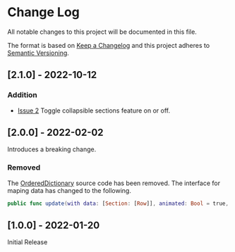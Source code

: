 
# Change Log
All notable changes to this project will be documented in this file.
 
The format is based on [Keep a Changelog](http://keepachangelog.com/)
and this project adheres to [Semantic Versioning](http://semver.org/).

## [2.1.0] - 2022-10-12

### Addition

- [Issue 2](https://github.com/nashysolutions/AccordionTable/issues/2) Toggle collapsible sections feature on or off.

## [2.0.0] - 2022-02-02

Introduces a breaking change.

### Removed

The [OrderedDictionary](https://github.com/apple/swift-collections/tree/main/Sources/OrderedCollections/OrderedDictionary) source code has been removed. The interface for maping data has changed to the following.

```swift
public func update(with data: [Section: [Row]], animated: Bool = true, completion: (() -> Void)? = nil)
```

## [1.0.0] - 2022-01-20

Initial Release
